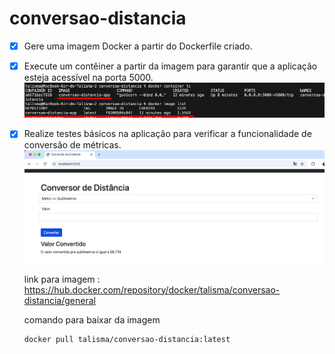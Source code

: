 # conversao-distancia

- [x] Gere uma imagem Docker a partir do Dockerfile criado.
- [x] Execute um contêiner a partir da imagem para garantir que a aplicação esteja acessível na porta 5000.
    <img src="assets/terminal.png">

- [x] Realize testes básicos na aplicação para verificar a funcionalidade de conversão de métricas.
    <img src="assets/web_app.png">

    link para imagem : https://hub.docker.com/repository/docker/talisma/conversao-distancia/general
    

    comando para baixar da imagem  
    
    ```bash
    docker pull talisma/conversao-distancia:latest
    ```